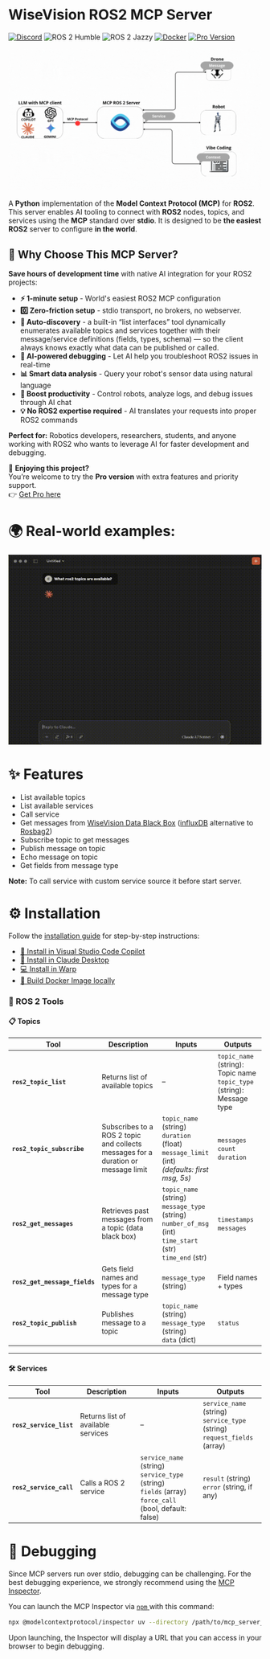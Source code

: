 
# WiseVision ROS2 MCP Server

[![Discord](https://img.shields.io/badge/Discord-Join%20Us-5865F2?logo=discord)](https://discord.gg/9aSw6HbUaw)
![ROS 2 Humble](https://img.shields.io/badge/ROS2-Humble-blue)
![ROS 2 Jazzy](https://img.shields.io/badge/ROS2-Jazzy-purple)
[![Docker](https://img.shields.io/badge/Docker-MCP-blue?logo=docker)](https://hub.docker.com/mcp/server/ros2/overview)
[![Pro Version](https://img.shields.io/badge/Pro%20Version-Upgrade-gold)](https://app.easy.tools/ec/wisevision/wisevision-mcp-ros-2-pro)

![Flow graph](docs/assets/flow-graph.gif)

A **Python** implementation of the **Model Context Protocol (MCP)** for **ROS2**. This server enables AI tooling to connect with **ROS2** nodes, topics, and services using the **MCP** standard over **stdio**. It is designed to be **the easiest** **ROS2** server to configure **in the world**.
## 🎯 Why Choose This MCP Server?

**Save hours of development time** with native AI integration for your ROS2 projects:

- **⚡ 1-minute setup** - World's easiest ROS2 MCP configuration
- **0️⃣ Zero-friction setup** - stdio transport, no brokers, no webserver.
- **🔌 Auto-discovery** - a built-in “list interfaces” tool dynamically enumerates available topics and services together with their message/service definitions (fields, types, schema) — so the client always knows exactly what data can be published or called. 
- **🤖 AI-powered debugging** - Let AI help you troubleshoot ROS2 issues in real-time
- **📊 Smart data analysis** - Query your robot's sensor data using natural language
- **🚀 Boost productivity** - Control robots, analyze logs, and debug issues through AI chat
- **💡 No ROS2 expertise required** - AI translates your requests into proper ROS2 commands

**Perfect for:** Robotics developers, researchers, students, and anyone working with ROS2 who wants to leverage AI for faster development and debugging.

🚀 **Enjoying this project?**  
You’re welcome to try the **Pro version** with extra features and priority support.  
👉 [Get Pro here](https://app.easy.tools/ec/wisevision/wisevision-mcp-ros-2-pro)


# 🌍 Real-world examples:
![Demo](docs/assets/mcp-ros2-server.gif)

# ✨ Features
- List available topics 
- List available services 
- Call service
- Get messages from [WiseVision Data Black Box](https://github.com/wise-vision/wisevision_data_black_box) ([influxDB](https://www.influxdata.com) alternative to [Rosbag2](https://github.com/ros2/rosbag2))
- Subscribe topic to get messages
- Publish message on topic
- Echo message on topic
- Get fields from message type


**Note:** To call service with custom service source it before start server.


# ⚙️ Installation

Follow the [installation guide](installation/README.md) for step-by-step instructions:
- [🧩 Install in Visual Studio Code Copilot](installation/README.md#configure-visual-studio-code-copilot)
- [🤖 Install in Claude Desktop](installation/README.md#configure-claude-desktop)
- [💻 Install in Warp](installation/README.md#configure-warp)
- [🐳 Build Docker Image locally](installation/README.md#build-docker-image-locally)



### 🔧 ROS 2 Tools

#### 📋 **Topics**
| Tool | Description | Inputs | Outputs |
|------|-------------|--------|---------|
| **`ros2_topic_list`** | Returns list of available topics | – | `topic_name` (string): Topic name <br> `topic_type` (string): Message type |
| **`ros2_topic_subscribe`** | Subscribes to a ROS 2 topic and collects messages for a duration or message limit | `topic_name` (string) <br> `duration` (float) <br> `message_limit` (int) <br> *(defaults: first msg, 5s)* | `messages` <br> `count` <br> `duration` |
| **`ros2_get_messages`** | Retrieves past messages from a topic (data black box) | `topic_name` (string) <br> `message_type` (string) <br> `number_of_msg` (int) <br> `time_start` (str) <br> `time_end` (str) | `timestamps` <br> `messages` |
| **`ros2_get_message_fields`** | Gets field names and types for a message type | `message_type` (string) | Field names + types |
| **`ros2_topic_publish`** | Publishes message to a topic | `topic_name` (string) <br> `message_type` (string) <br> `data` (dict) | `status` |

---

#### 🛠 **Services**
| Tool | Description | Inputs | Outputs |
|------|-------------|--------|---------|
| **`ros2_service_list`** | Returns list of available services | – | `service_name` (string) <br> `service_type` (string) <br> `request_fields` (array) |
| **`ros2_service_call`** | Calls a ROS 2 service | `service_name` (string) <br> `service_type` (string) <br> `fields` (array) <br> `force_call` (bool, default: false) | `result` (string) <br> `error` (string, if any) |


# 🐞 Debugging

Since MCP servers run over stdio, debugging can be challenging. For the best debugging
experience, we strongly recommend using the [MCP Inspector](https://github.com/modelcontextprotocol/inspector).

You can launch the MCP Inspector via [ `npm` ](https://docs.npmjs.com/downloading-and-installing-node-js-and-npm) with this command:

```bash
npx @modelcontextprotocol/inspector uv --directory /path/to/mcp_server_ros2 run mcp_ros_2_server
```

Upon launching, the Inspector will display a URL that you can access in your browser to begin debugging.
